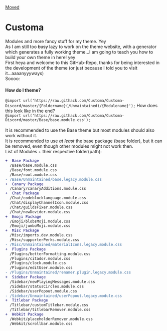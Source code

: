 [Moved](https://github.com/Customa/Customa)

# Customa
Modules and more fancy stuff for my theme. Yey<br>
As I am still too ~~busy~~ lazy to work on the theme website, with a generator which generates a fully working theme...I am going to teach you how to build your own theme in here! yey<br>
First heya and welcome to this GitHub-Repo, thanks for being interested in the development of the theme (or just because I told you to visit it...aaaanyyyways)<br>
Soooo:<br>
#### How do I theme?<br>
`@import url('https://raw.githack.com/Customa/Customa-Discord/master/{Foldername}(/Unmaintained)/{Modulename}');`
How does this look like in the end?<br>
`@import url('https://raw.githack.com/Customa/Customa-Discord/master/Base/base.module.css');`<br><br>
It is recommended to use the Base theme but most modules should also work without it.<br>
It is recommended to use *at least* the base package (base folder), but it can be removed, even though other modules might not work then.<br>
List of Modules + their respective folder(path):
```Diff
+  Base Package
  /Base/base.module.css
  /Base/font.module.css
  /Base/root.module.css
- /Base/Unmaintained/base.legacy.module.css
+  Canary Package
  /Canary/canaryAdditions.module.css
+  Chat Package
  /Chat/codeblocklanguage.module.css
  /Chat/displayChannelIcon.module.css
  /Chat/guildsFixer.module.css
  /Chat/newDevider.module.css
+  Emoji Package
  /Emoji/blobsMoji.module.css
  /Emoji/jumboMoji.module.css
+  Misc Package
  /Misc/imports.dev.module.css
  /Misc/supporterPerks.module.css
- /Misc/Unmaintained/materialIcons.legacy.module.css
+  Plugins Package
  /Plugins/betterFormatting.module.css
  /Plugins/citador.module.css
  /Plugins/clock.module.css
  /Plugins/editUser.module.css
- /Plugins/Unmaintained/renamer.plugin.legacy.module.css
+  Sidebar Package
  /Sidebar/newPlayingMessages.module.css
  /Sidebar/statusCircles.module.css
  /Sidebar/userPopout.module.css
- /Sidebar/Unmaintained/userPopout.legacy.module.css
+  Titlebar Package
  /Titlebar/customTitlebar.module.css
  /Titlebar/titlebarRemover.module.css
+  Webkit Package  
  /Webkit/placeholderRemover.module.css
  /Webkit/scrollbar.module.css 
```

